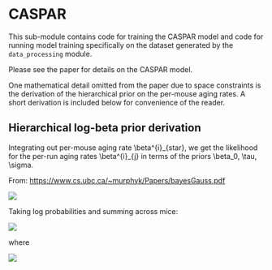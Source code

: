 # CASPAR

This sub-module contains code for training the CASPAR model and code for running model training specifically on the
dataset generated by the `data_processing` module.

Please see the paper for details on the CASPAR model.

One mathematical detail omitted from the paper due to space constraints is the derivation of the 
hierarchical prior on the per-mouse aging rates. A short derivation is included below for
convenience of the reader.

## Hierarchical log-beta prior derivation

Integrating out per-mouse aging rate \beta^{i}\_{star}, we get the
likelihood for the per-run aging rates \beta^{i}\_{j} in terms of the 
priors \beta_0, \tau, \sigma.

From: https://www.cs.ubc.ca/~murphyk/Papers/bayesGauss.pdf

![](https://user-images.githubusercontent.com/2329435/157930906-5e900436-6263-4a45-a658-aac48f0bf972.png)

Taking log probabilities and summing across mice:

![](https://user-images.githubusercontent.com/2329435/157930947-9304a6c9-8d4e-434a-b541-2b461255544f.png)

where

![](https://user-images.githubusercontent.com/2329435/157931003-467ea4fa-2ff0-44c9-b31a-32611968ad07.png)

